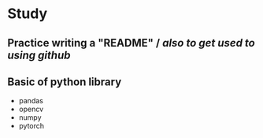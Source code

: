 # Study 
## Practice writing a "README" / *also to get used to using github*
## Basic of python library 
- pandas
- opencv
- numpy
- pytorch
